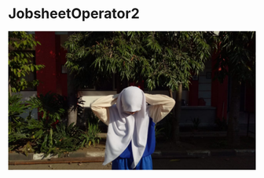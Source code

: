 # JobsheetOperator2
![Alt Text](https://github.com/nesya177/JobsheetOperator2/blob/master/99e1940a-94ab-40e1-bf46-a4e316625bc4.jpg "hasil satu")
